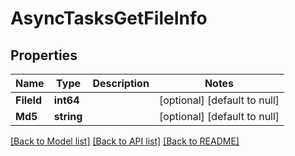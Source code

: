 # AsyncTasksGetFileInfo

## Properties
Name | Type | Description | Notes
------------ | ------------- | ------------- | -------------
**FileId** | **int64** |  | [optional] [default to null]
**Md5** | **string** |  | [optional] [default to null]

[[Back to Model list]](../README.md#documentation-for-models) [[Back to API list]](../README.md#documentation-for-api-endpoints) [[Back to README]](../README.md)


